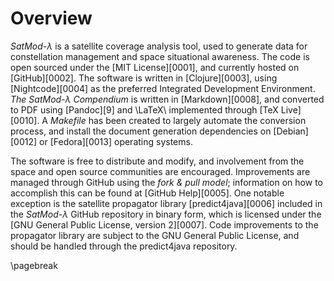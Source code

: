 # Overview

*SatMod-$\lambda$* is a satellite coverage analysis tool, used to generate 
data for constellation management and space situational awareness. The code is
open sourced under the [MIT License][0001], and currently hosted on
[GitHub][0002]. The software is written in [Clojure][0003], using
[Nightcode][0004] as the preferred Integrated Development Environment. *The 
SatMod-$\lambda$ Compendium* is written in [Markdown][0008], and converted to 
PDF using [Pandoc][9] and \LaTeX\ implemented through [TeX Live][0010]. A
*Makefile* has been created to largely automate the conversion process, and
install the document generation dependencies on [Debian][0012] or [Fedora][0013]
operating systems.

The software is free to distribute and modify, and involvement from the
space and open source communities are encouraged. Improvements are managed
through GitHub using the *fork & pull model*; information on how to
accomplish this can be found at [GitHub Help][0005]. One notable exception
is the satellite propagator library [predict4java][0006] included in the
*SatMod-$\lambda$* GitHub repository in binary form, which is licensed under
the [GNU General Public License, version 2][0007]. Code improvements to the
propagator library are subject to the GNU General Public License, and
should be handled through the predict4java repository.

\pagebreak

